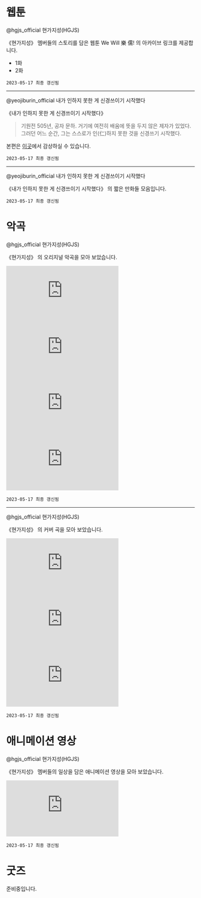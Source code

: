 
# 웹툰

@hgjs_official 현가지성(HGJS)

《현가지성》 멤버들의 스토리를 담은 웹툰 We Will 樂 儒! 의 아카이브 링크를 제공합니다.

* 1화
* 2화

`2023-05-17 최종 갱신됨`

---

@yeojiburin_official 내가 인하지 못한 게 신경쓰이기 시작했다

《내가 인하지 못한 게 신경쓰이기 시작했다》

> 기원전 505년, 공자 문하. 거기에 여전히 배움에 뜻을 두지 않은 제자가 있었다. 그러던 어느 순간, 그는 스스로가 인(仁)하지 못한 것을 신경쓰기 시작했다.

본편은 [이곳](https://hyun1008.postype.com/series/779093/%EB%A7%A4%EC%9D%BC%EC%97%B0%EC%9E%AC-%EB%82%B4%EA%B0%80-%E4%BB%81%ED%95%98%EC%A7%80-%EB%AA%BB%ED%95%9C-%EA%B2%8C-%EC%8B%A0%EA%B2%BD%EC%93%B0%EC%9D%B4%EA%B8%B0-%EC%8B%9C%EC%9E%91%ED%96%88%EB%8B%A4)에서 감상하실 수 있습니다.

`2023-05-17 최종 갱신됨`

---

@yeojiburin_official 내가 인하지 못한 게 신경쓰이기 시작했다

《내가 인하지 못한 게 신경쓰이기 시작했다》 의 짧은 만화들 모음입니다.

`2023-05-17 최종 갱신됨`

# 악곡

@hgjs_official 현가지성(HGJS)

《현가지성》 의 오리지널 악곡을 모아 보았습니다.

<iframe class="youtube" src="https://www.youtube.com/embed/hn4T41PSBok" title="YouTube video player" frameborder="0" allow="accelerometer; autoplay; clipboard-write; encrypted-media; gyroscope; picture-in-picture" allowfullscreen></iframe>
<iframe class="youtube" src="https://www.youtube.com/embed/SRbaVE-em6A" title="YouTube video player" frameborder="0" allow="accelerometer; autoplay; clipboard-write; encrypted-media; gyroscope; picture-in-picture" allowfullscreen></iframe>
<iframe class="youtube" src="https://www.youtube.com/embed/KZw7Zz2BgGo" title="YouTube video player" frameborder="0" allow="accelerometer; autoplay; clipboard-write; encrypted-media; gyroscope; picture-in-picture" allowfullscreen></iframe>
<iframe class="youtube" src="https://www.youtube.com/embed/04Yw2Zpp2jc" title="YouTube video player" frameborder="0" allow="accelerometer; autoplay; clipboard-write; encrypted-media; gyroscope; picture-in-picture" allowfullscreen></iframe>

`2023-05-17 최종 갱신됨`

---

@hgjs_official 현가지성(HGJS)

《현가지성》 의 커버 곡을 모아 보았습니다.

<iframe class="youtube" src="https://www.youtube.com/embed/bHUwbkks0Dk" title="YouTube video player" frameborder="0" allow="accelerometer; autoplay; clipboard-write; encrypted-media; gyroscope; picture-in-picture" allowfullscreen></iframe>
<iframe class="youtube" src="https://www.youtube.com/embed/-PLxTl8U-uA" title="YouTube video player" frameborder="0" allow="accelerometer; autoplay; clipboard-write; encrypted-media; gyroscope; picture-in-picture" allowfullscreen></iframe>
<iframe class="youtube" src="https://www.youtube.com/embed/S3rwvfKkqzo" title="YouTube video player" frameborder="0" allow="accelerometer; autoplay; clipboard-write; encrypted-media; gyroscope; picture-in-picture" allowfullscreen></iframe>

`2023-05-17 최종 갱신됨`

# 애니메이션 영상

@hgjs_official 현가지성(HGJS)

《현가지성》 멤버들의 일상을 담은 애니메이션 영상을 모아 보았습니다.

<iframe class="youtube" src="https://www.youtube.com/embed/6HshMWiLiAc" title="YouTube video player" frameborder="0" allow="accelerometer; autoplay; clipboard-write; encrypted-media; gyroscope; picture-in-picture; web-share" allowfullscreen></iframe>

`2023-05-17 최종 갱신됨`

# 굿즈

준비중입니다.